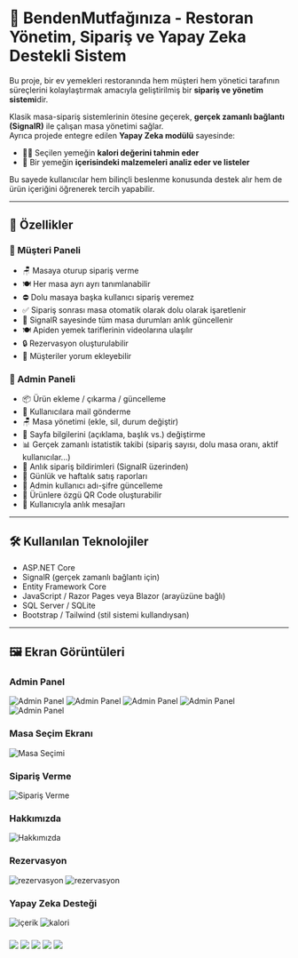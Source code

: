# 🍲 BendenMutfağınıza - Restoran Yönetim, Sipariş ve Yapay Zeka Destekli Sistem

Bu proje, bir ev yemekleri restoranında hem müşteri hem yönetici tarafının süreçlerini kolaylaştırmak amacıyla geliştirilmiş bir **sipariş ve yönetim sistemi**dir.

Klasik masa-sipariş sistemlerinin ötesine geçerek, **gerçek zamanlı bağlantı (SignalR)** ile çalışan masa yönetimi sağlar.  
Ayrıca projede entegre edilen **Yapay Zeka modülü** sayesinde:

- 👩‍⚕️ Seçilen yemeğin **kalori değerini tahmin eder**  
- 🧂 Bir yemeğin **içerisindeki malzemeleri analiz eder ve listeler**

Bu sayede kullanıcılar hem bilinçli beslenme konusunda destek alır hem de ürün içeriğini öğrenerek tercih yapabilir.

---

## 🚀 Özellikler

### 👥 Müşteri Paneli

- 🪑 Masaya oturup sipariş verme
- 🍽️ Her masa ayrı ayrı tanımlanabilir
- ⛔ Dolu masaya başka kullanıcı sipariş veremez
- ✅ Sipariş sonrası masa otomatik olarak dolu olarak işaretlenir
- 🔄 SignalR sayesinde tüm masa durumları anlık güncellenir
- 🍽️ Apiden yemek tariflerinin videolarına ulaşılır
- 🔒 Rezervasyon oluşturulabilir
- 💭 Müşteriler yorum ekleyebilir

### 🔧 Admin Paneli

- 📦 Ürün ekleme / çıkarma / güncelleme
- 👥 Kullanıcılara mail gönderme
- 🪑 Masa yönetimi (ekle, sil, durum değiştir)
- 📝 Sayfa bilgilerini (açıklama, başlık vs.) değiştirme
- 📊 Gerçek zamanlı istatistik takibi (sipariş sayısı, dolu masa oranı, aktif kullanıcılar...)
- 🔔 Anlık sipariş bildirimleri (SignalR üzerinden)
- 🧾 Günlük ve haftalık satış raporları
- 📝 Admin kullanıcı adı-şifre güncelleme
- 🧾 Ürünlere özgü QR Code oluşturabilir
- 📨 Kullanıcıyla anlık mesajları

---

## 🛠️ Kullanılan Teknolojiler

- ASP.NET Core
- SignalR (gerçek zamanlı bağlantı için)
- Entity Framework Core
- JavaScript / Razor Pages veya Blazor (arayüzüne bağlı)
- SQL Server / SQLite
- Bootstrap / Tailwind (stil sistemi kullandıysan)

---

## 🖼️ Ekran Görüntüleri

### Admin Panel
![Admin Panel](admingiris.png)
![Admin Panel](adminpanel(2).png)
![Admin Panel](adminpanel(3).png)
![Admin Panel](adminpanel.png)
![Admin Panel](istatistikler.png)

### Masa Seçim Ekranı
![Masa Seçimi](masa.png)

### Sipariş Verme
![Sipariş Verme](siparis.png)

### Hakkımızda
![Hakkımızda](hakkimizda.png)

### Rezervasyon
![rezervasyon](rezervasyon.png)
![rezervasyon](rezervasyon-onay.png)

### Yapay Zeka Desteği
![içerik](ai-icerik.png)
![kalori](ai-kalori.png)

### 
![](indirim-onecikan.png)
![](giris.png)
![](menu.png)
![](api.png)
![](menu.png)


